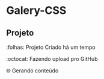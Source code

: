 # Galery-CSS

## Projeto

:folhas: Projeto Criado há um tempo

:octocat: Fazendo upload pro GitHub

:globe_with_meridians: Gerando conteúdo

